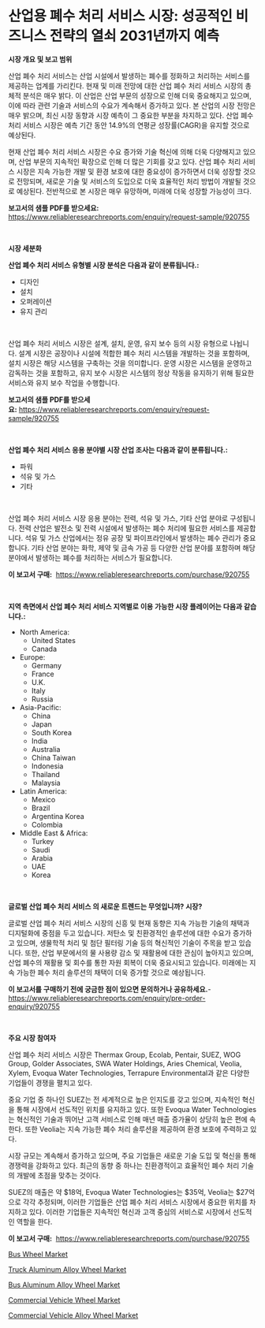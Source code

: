 <p><h1>산업용 폐수 처리 서비스 시장: 성공적인 비즈니스 전략의 열쇠 2031년까지 예측</h1></p><p><strong>시장 개요 및 보고 범위</strong></p>
<p><p>산업 폐수 처리 서비스는 산업 시설에서 발생하는 폐수를 정화하고 처리하는 서비스를 제공하는 업계를 가리킨다. 현재 및 미래 전망에 대한 산업 폐수 처리 서비스 시장의 총 체적 분석은 매우 밝다. 이 산업은 산업 부문의 성장으로 인해 더욱 중요해지고 있으며, 이에 따라 관련 기술과 서비스의 수요가 계속해서 증가하고 있다. 본 산업의 시장 전망은 매우 밝으며, 최신 시장 동향과 시장 예측이 그 중요한 부분을 차지하고 있다. 산업 폐수 처리 서비스 시장은 예측 기간 동안 14.9%의 연평균 성장률(CAGR)을 유지할 것으로 예상된다.</p><p>현재 산업 폐수 처리 서비스 시장은 수요 증가와 기술 혁신에 의해 더욱 다양해지고 있으며, 산업 부문의 지속적인 확장으로 인해 더 많은 기회를 갖고 있다. 산업 폐수 처리 서비스 시장은 지속 가능한 개발 및 환경 보호에 대한 중요성이 증가하면서 더욱 성장할 것으로 전망되며, 새로운 기술 및 서비스의 도입으로 더욱 효율적인 처리 방법이 개발될 것으로 예상된다. 전반적으로 본 시장은 매우 유망하며, 미래에 더욱 성장할 가능성이 크다.</p></p>
<p><strong>보고서의 샘플 PDF를 받으세요:</strong> <a href="https://www.reliableresearchreports.com/enquiry/request-sample/920755">https://www.reliableresearchreports.com/enquiry/request-sample/920755</a></p>
<p>&nbsp;</p>
<p><strong>시장 세분화</strong></p>
<p><strong>산업 폐수 처리 서비스 유형별 시장 분석은 다음과 같이 분류됩니다.:</strong></p>
<p><ul><li>디자인</li><li>설치</li><li>오퍼레이션</li><li>유지 관리</li></ul></p>
<p>&nbsp;</p>
<p><p>산업 폐수 처리 서비스 시장은 설계, 설치, 운영, 유지 보수 등의 시장 유형으로 나뉩니다. 설계 시장은 공장이나 시설에 적합한 폐수 처리 시스템을 개발하는 것을 포함하며, 설치 시장은 해당 시스템을 구축하는 것을 의미합니다. 운영 시장은 시스템을 운영하고 감독하는 것을 포함하고, 유지 보수 시장은 시스템의 정상 작동을 유지하기 위해 필요한 서비스와 유지 보수 작업을 수행합니다.</p></p>
<p><strong>보고서의 샘플 PDF를 받으세요:</strong>&nbsp;<a href="https://www.reliableresearchreports.com/enquiry/request-sample/920755">https://www.reliableresearchreports.com/enquiry/request-sample/920755</a></p>
<p>&nbsp;</p>
<p><strong> 산업 폐수 처리 서비스 응용 분야별 시장 산업 조사는 다음과 같이 분류됩니다.:</strong></p>
<p><ul><li>파워</li><li>석유 및 가스</li><li>기타</li></ul></p>
<p>&nbsp;</p>
<p><p>산업 폐수 처리 서비스 시장 응용 분야는 전력, 석유 및 가스, 기타 산업 분야로 구성됩니다. 전력 산업은 발전소 및 전력 시설에서 발생하는 폐수 처리에 필요한 서비스를 제공합니다. 석유 및 가스 산업에서는 정유 공장 및 파이프라인에서 발생하는 폐수 관리가 중요합니다. 기타 산업 분야는 화학, 제약 및 금속 가공 등 다양한 산업 분야를 포함하며 해당 분야에서 발생하는 폐수를 처리하는 서비스가 필요합니다.</p></p>
<p><strong>이 보고서 구매:</strong>&nbsp; <a href="https://www.reliableresearchreports.com/purchase/920755">https://www.reliableresearchreports.com/purchase/920755</a></p>
<p>&nbsp;</p>
<p><strong>지역 측면에서 산업 폐수 처리 서비스 지역별로 이용 가능한 시장 플레이어는 다음과 같습니다.:</strong></p>
<p><ul>
    <li>
        North America:
        <ul>
            <li>United States</li>
            <li>Canada</li>
        </ul>
    </li>
    <li>
        Europe:
        <ul>
            <li>Germany</li>
            <li>France</li>
            <li>U.K.</li>
            <li>Italy</li>
            <li>Russia</li>
        </ul>
    </li>
    <li>
        Asia-Pacific:
        <ul>
            <li>China</li>
            <li>Japan</li>
            <li>South Korea</li>
            <li>India</li>
            <li>Australia</li>
            <li>China Taiwan</li>
            <li>Indonesia</li>
            <li>Thailand</li>
            <li>Malaysia</li>
        </ul>
    </li>
    <li>
        Latin America:
        <ul>
            <li>Mexico</li>
            <li>Brazil</li>
            <li>Argentina Korea</li>
            <li>Colombia</li>
        </ul>
    </li>
    <li>
        Middle East & Africa:
        <ul>
            <li>Turkey</li>
            <li>Saudi</li>
            <li>Arabia</li>
            <li>UAE</li>
            <li>Korea</li>
        </ul>
    </li>
    </ul></p>
<p>&nbsp;</p>
<p><strong>글로벌 산업 폐수 처리 서비스 의 새로운 트렌드는 무엇입니까? 시장?</strong></p>
<p><p>글로벌 산업 폐수 처리 서비스 시장의 신흥 및 현재 동향은 지속 가능한 기술의 채택과 디지털화에 중점을 두고 있습니다. 저탄소 및 친환경적인 솔루션에 대한 수요가 증가하고 있으며, 생물학적 처리 및 첨단 필터링 기술 등의 혁신적인 기술이 주목을 받고 있습니다. 또한, 산업 부문에서의 물 사용량 감소 및 재활용에 대한 관심이 높아지고 있으며, 산업 폐수의 재활용 및 회수를 통한 자원 회복이 더욱 중요시되고 있습니다. 미래에는 지속 가능한 폐수 처리 솔루션의 채택이 더욱 증가할 것으로 예상됩니다.</p></p>
<p><strong>이 보고서를 구매하기 전에 궁금한 점이 있으면 문의하거나 공유하세요.</strong>- <a href="https://www.reliableresearchreports.com/enquiry/pre-order-enquiry/920755">https://www.reliableresearchreports.com/enquiry/pre-order-enquiry/920755</a></p>
<p>&nbsp;</p>
<p><strong>주요 시장 참여자</strong></p>
<p><p>산업 폐수 처리 서비스 시장은 Thermax Group, Ecolab, Pentair, SUEZ, WOG Group, Golder Associates, SWA Water Holdings, Aries Chemical, Veolia, Xylem, Evoqua Water Technologies, Terrapure Environmental과 같은 다양한 기업들이 경쟁을 펼치고 있다. </p><p>중요 기업 중 하나인 SUEZ는 전 세계적으로 높은 인지도를 갖고 있으며, 지속적인 혁신을 통해 시장에서 선도적인 위치를 유지하고 있다. 또한 Evoqua Water Technologies는 혁신적인 기술과 뛰어난 고객 서비스로 인해 매년 매출 증가율이 상당히 높은 편에 속한다. 또한 Veolia는 지속 가능한 폐수 처리 솔루션을 제공하여 환경 보호에 주력하고 있다.</p><p>시장 규모는 계속해서 증가하고 있으며, 주요 기업들은 새로운 기술 도입 및 혁신을 통해 경쟁력을 강화하고 있다. 최근의 동향 중 하나는 친환경적이고 효율적인 폐수 처리 기술의 개발에 초점을 맞추는 것이다.</p><p>SUEZ의 매출은 약 $18억, Evoqua Water Technologies는 $35억, Veolia는 $27억으로 각각 추정되며, 이러한 기업들은 산업 폐수 처리 서비스 시장에서 중요한 위치를 차지하고 있다. 이러한 기업들은 지속적인 혁신과 고객 중심의 서비스로 시장에서 선도적인 역할을 한다.</p></p>
<p><strong>이 보고서 구매:</strong>&nbsp;&nbsp;<a href="https://www.reliableresearchreports.com/purchase/920755">https://www.reliableresearchreports.com/purchase/920755</a></p>
<p><p><a href="https://github.com/gulaimolin/Market-Research-Report-List-3/blob/main/bus-wheel-market.md">Bus Wheel Market</a></p><p><a href="https://github.com/RoccoManning/Market-Research-Report-List-3/blob/main/truck-aluminum-alloy-wheel-market.md">Truck Aluminum Alloy Wheel Market</a></p><p><a href="https://github.com/redneck06/Market-Research-Report-List-2/blob/main/bus-aluminum-alloy-wheel-market.md">Bus Aluminum Alloy Wheel Market</a></p><p><a href="https://github.com/nicoletavirag/Market-Research-Report-List-2/blob/main/commercial-vehicle-wheel-market.md">Commercial Vehicle Wheel Market</a></p><p><a href="https://github.com/mauripalmi/Market-Research-Report-List-2/blob/main/commercial-vehicle-alloy-wheel-market.md">Commercial Vehicle Alloy Wheel Market</a></p></p>
